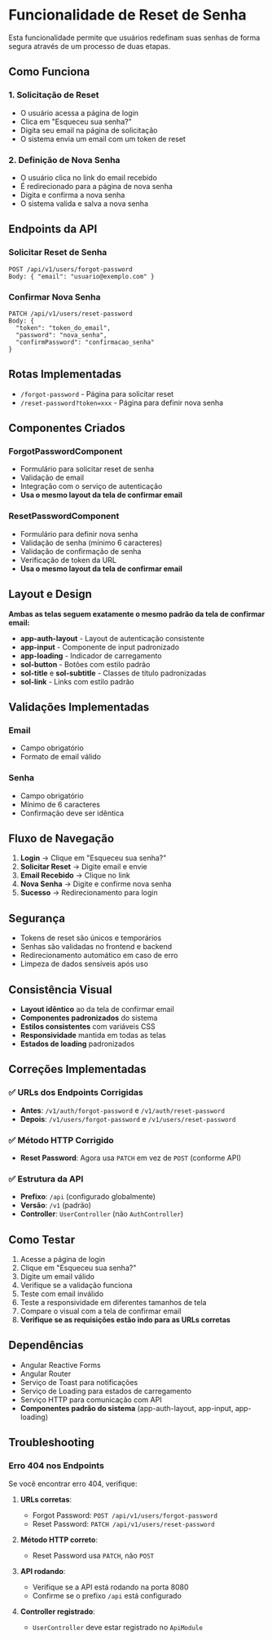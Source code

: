 # Funcionalidade de Reset de Senha

Esta funcionalidade permite que usuários redefinam suas senhas de forma segura através de um processo de duas etapas.

## Como Funciona

### 1. Solicitação de Reset
- O usuário acessa a página de login
- Clica em "Esqueceu sua senha?"
- Digita seu email na página de solicitação
- O sistema envia um email com um token de reset

### 2. Definição de Nova Senha
- O usuário clica no link do email recebido
- É redirecionado para a página de nova senha
- Digita e confirma a nova senha
- O sistema valida e salva a nova senha

## Endpoints da API

### Solicitar Reset de Senha
```
POST /api/v1/users/forgot-password
Body: { "email": "usuario@exemplo.com" }
```

### Confirmar Nova Senha
```
PATCH /api/v1/users/reset-password
Body: {
  "token": "token_do_email",
  "password": "nova_senha",
  "confirmPassword": "confirmacao_senha"
}
```

## Rotas Implementadas

- `/forgot-password` - Página para solicitar reset
- `/reset-password?token=xxx` - Página para definir nova senha

## Componentes Criados

### ForgotPasswordComponent
- Formulário para solicitar reset de senha
- Validação de email
- Integração com o serviço de autenticação
- **Usa o mesmo layout da tela de confirmar email**

### ResetPasswordComponent
- Formulário para definir nova senha
- Validação de senha (mínimo 6 caracteres)
- Validação de confirmação de senha
- Verificação de token da URL
- **Usa o mesmo layout da tela de confirmar email**

## Layout e Design

**Ambas as telas seguem exatamente o mesmo padrão da tela de confirmar email:**

- **app-auth-layout** - Layout de autenticação consistente
- **app-input** - Componente de input padronizado
- **app-loading** - Indicador de carregamento
- **sol-button** - Botões com estilo padrão
- **sol-title** e **sol-subtitle** - Classes de título padronizadas
- **sol-link** - Links com estilo padrão

## Validações Implementadas

### Email
- Campo obrigatório
- Formato de email válido

### Senha
- Campo obrigatório
- Mínimo de 6 caracteres
- Confirmação deve ser idêntica

## Fluxo de Navegação

1. **Login** → Clique em "Esqueceu sua senha?"
2. **Solicitar Reset** → Digite email e envie
3. **Email Recebido** → Clique no link
4. **Nova Senha** → Digite e confirme nova senha
5. **Sucesso** → Redirecionamento para login

## Segurança

- Tokens de reset são únicos e temporários
- Senhas são validadas no frontend e backend
- Redirecionamento automático em caso de erro
- Limpeza de dados sensíveis após uso

## Consistência Visual

- **Layout idêntico** ao da tela de confirmar email
- **Componentes padronizados** do sistema
- **Estilos consistentes** com variáveis CSS
- **Responsividade** mantida em todas as telas
- **Estados de loading** padronizados

## Correções Implementadas

### ✅ URLs dos Endpoints Corrigidas
- **Antes**: `/v1/auth/forgot-password` e `/v1/auth/reset-password`
- **Depois**: `/v1/users/forgot-password` e `/v1/users/reset-password`

### ✅ Método HTTP Corrigido
- **Reset Password**: Agora usa `PATCH` em vez de `POST` (conforme API)

### ✅ Estrutura da API
- **Prefixo**: `/api` (configurado globalmente)
- **Versão**: `/v1` (padrão)
- **Controller**: `UserController` (não `AuthController`)

## Como Testar

1. Acesse a página de login
2. Clique em "Esqueceu sua senha?"
3. Digite um email válido
4. Verifique se a validação funciona
5. Teste com email inválido
6. Teste a responsividade em diferentes tamanhos de tela
7. Compare o visual com a tela de confirmar email
8. **Verifique se as requisições estão indo para as URLs corretas**

## Dependências

- Angular Reactive Forms
- Angular Router
- Serviço de Toast para notificações
- Serviço de Loading para estados de carregamento
- Serviço HTTP para comunicação com API
- **Componentes padrão do sistema** (app-auth-layout, app-input, app-loading)

## Troubleshooting

### Erro 404 nos Endpoints
Se você encontrar erro 404, verifique:

1. **URLs corretas**:
   - Forgot Password: `POST /api/v1/users/forgot-password`
   - Reset Password: `PATCH /api/v1/users/reset-password`

2. **Método HTTP correto**:
   - Reset Password usa `PATCH`, não `POST`

3. **API rodando**:
   - Verifique se a API está rodando na porta 8080
   - Confirme se o prefixo `/api` está configurado

4. **Controller registrado**:
   - `UserController` deve estar registrado no `ApiModule`
